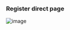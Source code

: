 ### Register direct page
![image](https://user-images.githubusercontent.com/89837239/173491492-14898aa4-3404-4e63-bac5-0b1fc89e1d2f.png)
